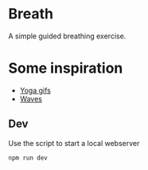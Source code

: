 # Breath

A simple guided breathing exercise.

# Some inspiration

- [Yoga gifs](https://www.doyou.com/10-awesome-gifs-for-calm-breathing-59450/)
- [Waves](https://stackoverflow.com/q/63703142/4194289)

## Dev

Use the script to start a local webserver

    npm run dev
